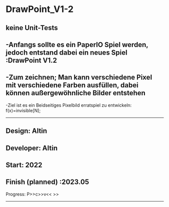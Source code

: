 # DrawPoint_V1-2
keine Unit-Tests
-
-Anfangs sollte es ein PaperIO Spiel werden, jedoch entstand dabei ein neues Spiel :DrawPoint V1.2 
-
-Zum zeichnen; Man kann verschiedene Pixel mit verschiedene Farben ausfüllen, dabei können  außergewöhnliche Bilder entstehen
-

-Ziel ist es ein Beidseitiges Pixelbild erratspiel zu entwickeln: f(x)=invisible[N];


-------------------
Design: Altin
-
Developer: Altin
-
Start: 2022
-
Finish (planned) :2023.05
-
Progress: P>>c>>v<< >>

-------------------
